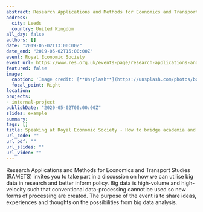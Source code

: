 ```yaml
---
abstract: Research Applications and Methods for Economics and Transport Studies (RAMETS) invites you to take part in a discussion on how we can utilise big data in research and better inform policy. Big data is high-volume and high-velocity such that conventional data-processing cannot be used so new forms of processing are created. The purpose of the event is to share ideas, experiences and thoughts on the possibilities from big data analysis.
address:
  city: Leeds
  country: United Kingdom
all_day: false
authors: []
date: "2019-05-02T13:00:00Z"
date_end: "2019-05-02T15:00:00Z"
event: Royal Economic Society
event_url: https://www.res.org.uk/events-page/research-applications-and-methods-in-economics-and-transport-studies-.html
featured: false
image:
  caption: 'Image credit: [**Unsplash**](https://unsplash.com/photos/bzdhc5b3Bxs)'
  focal_point: Right
location: 
projects:
- internal-project
publishDate: "2020-05-02T00:00:00Z"
slides: example
summary: 
tags: []
title: Speaking at Royal Economic Society - How to bridge academia and industry data science?
url_code: ""
url_pdf: ""
url_slides: ""
url_video: ""
---
```


Research Applications and Methods for Economics and Transport Studies (RAMETS) invites you to take part in a discussion on how we can utilise big data in research and better inform policy. Big data is high-volume and high-velocity such that conventional data-processing cannot be used so new forms of processing are created. The purpose of the event is to share ideas, experiences and thoughts on the possibilities from big data analysis.
